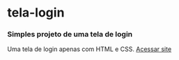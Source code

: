 # tela-login
### Simples projeto de uma tela de login

Uma tela de login apenas com HTML e CSS.
[Acessar site](igor97oliveira.github.io/tela-login/)
